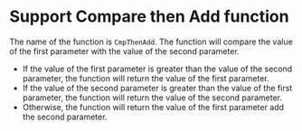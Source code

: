 # Support Compare then Add function

The name of the function is `CmpThenAdd`. The function will compare the value of the first parameter with the value of the second parameter. 

- If the value of the first parameter is greater than the value of the second parameter, the function will return the value of the first parameter. 
- If the value of the second parameter is greater than the value of the first parameter, the function will return the value of the second parameter. 
- Otherwise, the function will return the value of the first parameter add the second parameter.